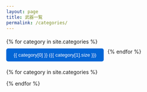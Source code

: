 ```yaml
---
layout: page
title: 武器一覧
permalink: /categories/
---
```


<script>
function showCategory(categoryName) {
  // 全て非表示
  document.querySelectorAll('.category-posts').forEach(el => {
    el.style.display = 'none';
  });
  // 選択したものだけ表示
  document.getElementById('cat-' + categoryName).style.display = 'block';
}
</script>

<style>
.weapon-list {
  display: flex;
  flex-wrap: wrap;
  gap: 10px;
  margin: 20px 0;
}

.weapon-button {
  padding: 10px 20px;
  background: #0366d6;
  color: white;
  border: none;
  border-radius: 5px;
  cursor: pointer;
}

.weapon-button:hover {
  background: #0256c4;
}

.category-posts {
  display: none;
  margin-top: 20px;
}
</style>


<div class="weapon-list">
{% for category in site.categories %}
  <button class="weapon-button" onclick="showCategory('{{ category[0] | slugify }}')">
    {{ category[0] }} ({{ category[1].size }})
  </button>
{% endfor %}
</div>

{% for category in site.categories %}
<div class="category-posts" id="cat-{{ category[0] | slugify }}">
  <h2>{{ category[0] }}</h2>
  <ul>
    {% for post in category[1] %}
      <li>
        <a href="{{ post.url }}">{{ post.title }}</a>
        <span style="color: #666;">- {{ post.date | date: "%Y/%m/%d" }}</span>
      </li>
    {% endfor %}
  </ul>
</div>
{% endfor %}
